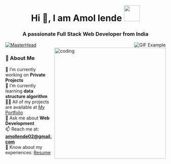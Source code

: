 <h1 align="center">Hi 👋, I am Amol lende  <img src="assets\stats.gif" width="50"></h1>
<h3 align="center">A passionate Full Stack Web Developer from India</h3>

<a href="#" onclick="return false;">
<img align="center" src="https://media1.giphy.com/media/v1.Y2lkPTc5MGI3NjExeTVmdzJsanFtM2tqMXU3bmFvcXJ0dnlwNXNoMnU3MzY1eXhjOXR1bCZlcD12MV9pbnRlcm5hbF9naWZfYnlfaWQmY3Q9Zw/i1JHRZSXO9LZZDHqii/giphy.gif" alt="MasterHead" style="max-width: 100%; height: auto; >
</a>
  <br/>
<a href="#" onclick="return false;">
  <img align="right" alt="GIF Example" src="/assets/CLine.gif">
</a>

<a href="#" onclick="return false;">
  <img align="right" alt="coding" width="350" src="https://i.pinimg.com/originals/ce/69/4f/ce694f560636dffcf42ecf40d4f2f962.gif">
</a>

### 🌟 About Me  
🔭 I’m currently working on **Private Projects**  
🌱 I’m currently learning **data structure algorithm**  
👨‍💻 All of my projects are available at [My Portfolio](..)  
💬 Ask me about **Web Development**  
📫 Reach me at: **amollende02@gmail.com**  
📄 Know about my experiences: [Resume](..)  

